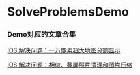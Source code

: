 # SolveProblemsDemo

### Demo对应的文章合集

[IOS 解决问题：一万像素超大地图分割显示](https://www.jianshu.com/p/89b2c892e161)

[IOS 解决问题：相似、截屏照片清理和图片压缩](https://www.jianshu.com/p/af187bb32689)
